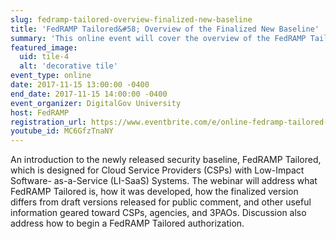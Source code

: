 ```yaml
---
slug: fedramp-tailored-overview-finalized-new-baseline
title: 'FedRAMP Tailored&#58; Overview of the Finalized New Baseline'
summary: 'This online event will cover the overview of the FedRAMP Tailored Baseline for Cloud Service Providers &#40;CSPs&#41; with Low-Impact Software- as-a-Service &#40;LI-SaaS&#41; Systems&#46;'
featured_image:
  uid: tile-4
  alt: 'decorative tile'
event_type: online
date: 2017-11-15 13:00:00 -0400
end_date: 2017-11-15 14:00:00 -0400
event_organizer: DigitalGov University
host: FedRAMP
registration_url: https://www.eventbrite.com/e/online-fedramp-tailored-overview-of-the-finalized-new-baseline-registration-39406911132
youtube_id: MC6GfzTnaNY
---
```


An introduction to the newly released security baseline, FedRAMP Tailored, which is designed for Cloud Service Providers (CSPs) with Low-Impact Software- as-a-Service (LI-SaaS) Systems. The webinar will address what FedRAMP Tailored is, how it was developed, how the finalized version differs from draft versions released for public comment, and other useful information geared toward CSPs, agencies, and 3PAOs. Discussion also address how to begin a FedRAMP Tailored authorization.
